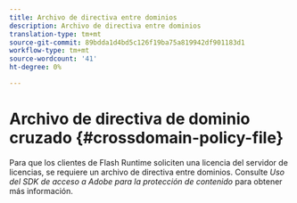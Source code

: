 ```yaml
---
title: Archivo de directiva entre dominios
description: Archivo de directiva entre dominios
translation-type: tm+mt
source-git-commit: 89bdda1d4bd5c126f19ba75a819942df901183d1
workflow-type: tm+mt
source-wordcount: '41'
ht-degree: 0%

---
```



# Archivo de directiva de dominio cruzado {#crossdomain-policy-file}

Para que los clientes de Flash Runtime soliciten una licencia del servidor de licencias, se requiere un archivo de directiva entre dominios. Consulte *Uso del SDK de acceso a Adobe para la protección de contenido* para obtener más información.

